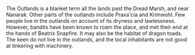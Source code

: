 The Outlands is a blanket term all the lands past the Dread Marsh, and near Nanarak. Other parts of the outlands include Praxa'cia and Krimwohl.
Few people live in the outlands on account of its dryness and lawlessness. However, bandits have been known to roam the place, and met their end at the hands of Beatrix Snapfire. It may also be the habitat of dragon toads. The keen do not live in the outlands, and the local inhabitants are not good at tinkering with machinery.
